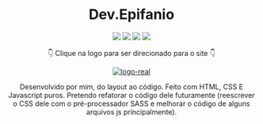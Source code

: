 <div align=center>

# Dev.Epifanio

 <img src="https://img.shields.io/badge/-HTML-orange?style=for-the-badge&logo=html5">
    <img src="https://img.shields.io/badge/-CSS-blue?style=for-the-badge&logo=css3">
    <img src="https://img.shields.io/badge/-JAVASCRIPT-yellow?style=for-the-badge&logo=javascript">
    <img src="https://img.shields.io/badge/-SASS-pink?style=for-the-badge&logo=sass">
 
 👇 Clique na logo para ser direcionado para o site 👇
 
 [![logo-real](https://user-images.githubusercontent.com/80923539/133706024-7db2efed-7fb0-46b3-ab7c-25f3d7f2c8dd.png)](https://nanepifanio.github.io/Dev.Epifanio/)

 
Desenvolvido por mim, do layout ao código. Feito com HTML, CSS E Javascript puros. Pretendo refatorar o código dele futuramente (reescrever o CSS dele com o pré-processador SASS e melhorar o código de alguns arquivos js principalmente). 
 

 </div>
